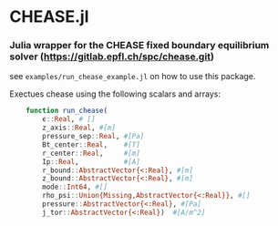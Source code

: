 # CHEASE.jl
### Julia wrapper for the CHEASE fixed boundary equilibrium solver (https://gitlab.epfl.ch/spc/chease.git)

see `examples/run_chease_example.jl` on how to use this package.

Exectues chease using the following scalars and arrays:
```julia
    function run_chease(
        ϵ::Real, # []
        z_axis::Real, #[m]
        pressure_sep::Real, #[Pa]
        Bt_center::Real,    #[T]
        r_center::Real,     #[m]
        Ip::Real,           #[A]
        r_bound::AbstractVector{<:Real}, #[m]
        z_bound::AbstractVector{<:Real}, #[m]
        mode::Int64, #[]
        rho_psi::Union{Missing,AbstractVector{<:Real}}, #[]
        pressure::AbstractVector{<:Real}, #[Pa] 
        j_tor::AbstractVector{<:Real})  #[A/m^2]
```